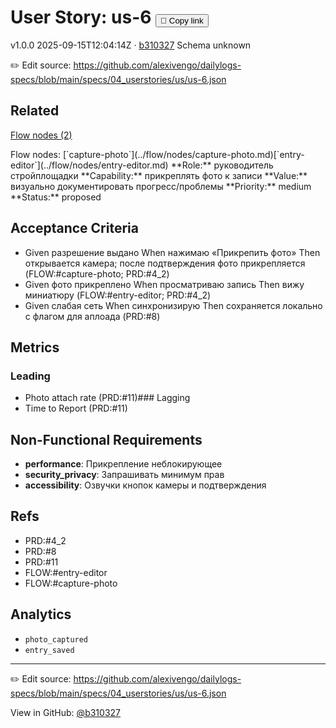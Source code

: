 # User Story: us-6 <button class="copy-link" aria-label="Copy page link" onclick="window.spechubCopyLink && window.spechubCopyLink()">🔗 Copy link</button>

<p class="badges">
  <span class="badge version">v1.0.0</span>
  <span class="badge build">2025-09-15T12:04:14Z · <a href="https://github.com/alexivengo/dailylogs-specs/commit/b310327" target="_blank" rel="noopener" class="sha">b310327</a></span>
  <span class="badge schema unknown">Schema unknown</span>
</p>

✏️ Edit source: https://github.com/alexivengo/dailylogs-specs/blob/main/specs/04_userstories/us/us-6.json
## Related
<p>
  <span class="chip"><a href="../stories/index.md#?flow=capture-photo,entry-editor">Flow nodes (2)</a></span>
</p>
Flow nodes:
<span class="chip">[`capture-photo`](../flow/nodes/capture-photo.md)</span><span class="chip">[`entry-editor`](../flow/nodes/entry-editor.md)</span>
**Role:** руководитель стройплощадки  
**Capability:** прикреплять фото к записи  
**Value:** визуально документировать прогресс/проблемы  
**Priority:** medium  
**Status:** proposed

## Acceptance Criteria
- Given разрешение выдано When нажимаю «Прикрепить фото» Then открывается камера; после подтверждения фото прикрепляется (FLOW:#capture-photo; PRD:#4_2)
- Given фото прикреплено When просматриваю запись Then вижу миниатюру (FLOW:#entry-editor; PRD:#4_2)
- Given слабая сеть When синхронизирую Then сохраняется локально с флагом для аплоада (PRD:#8)

## Metrics
### Leading
- Photo attach rate (PRD:#11)### Lagging
- Time to Report (PRD:#11)
## Non-Functional Requirements
- **performance**: Прикрепление неблокирующее
- **security_privacy**: Запрашивать минимум прав
- **accessibility**: Озвучки кнопок камеры и подтверждения

## Refs
- PRD:#4_2
- PRD:#8
- PRD:#11
- FLOW:#entry-editor
- FLOW:#capture-photo

## Analytics
- `photo_captured`
- `entry_saved`

---
✏️ Edit source: https://github.com/alexivengo/dailylogs-specs/blob/main/specs/04_userstories/us/us-6.json

<p class="page-meta">
  View in GitHub: <a href="https://github.com/alexivengo/dailylogs-specs/commit/b310327" target="_blank" rel="noopener">@b310327</a></p>